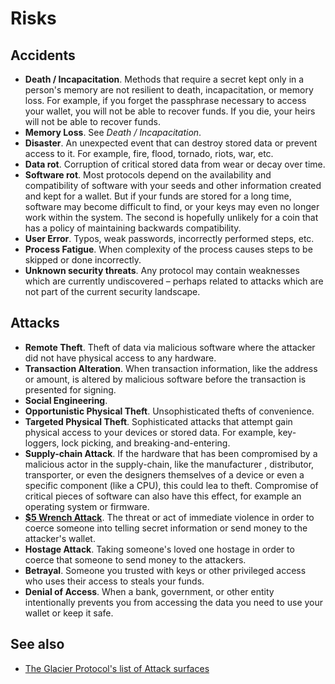 # Risks

## Accidents

* **Death / Incapacitation**. Methods that require a secret kept only in a person's memory are not resilient to death, incapacitation, or memory loss. For example, if you forget the passphrase necessary to access your wallet, you will not be able to recover funds. If you die, your heirs will not be able to recover funds.
* **Memory Loss**. See *Death / Incapacitation*.
* **Disaster**. An unexpected event that can destroy stored data or prevent access to it. For example, fire, flood, tornado, riots, war, etc.
* **Data rot**. Corruption of critical stored data from wear or decay over time.
* **Software rot**. Most protocols depend on the availability and compatibility of software with your seeds and other information created and kept for a wallet. But if your funds are stored for a long time, software may become difficult to find, or your keys may even no longer work within the system. The second is hopefully unlikely for a coin that has a policy of maintaining backwards compatibility. 
* **User Error**. Typos, weak passwords, incorrectly performed steps, etc.
* **Process Fatigue**. When complexity of the process causes steps to be skipped or done incorrectly.
* **Unknown security threats**. Any protocol may contain weaknesses which are currently undiscovered – perhaps related to attacks which are not part of the current security landscape. 

## Attacks

* **Remote Theft**. Theft of data via malicious software where the attacker did not have physical access to any hardware.
* **Transaction Alteration**. When transaction information, like the address or amount, is altered by malicious software before the transaction is presented for signing. 
* **Social Engineering**. 
* **Opportunistic Physical Theft**. Unsophisticated thefts of convenience.
* **Targeted Physical Theft**. Sophisticated attacks that attempt gain physical access to your devices or stored data. For example, key-loggers, lock picking, and breaking-and-entering.
* **Supply-chain Attack**. If the hardware that has been compromised by a malicious actor in the supply-chain, like the manufacturer , distributor, transporter, or even the designers themselves of a device or even a specific component (like a CPU), this could lea to theft. Compromise of critical pieces of software can also have this effect, for example an operating system or firmware.
* [**$5 Wrench Attack**](https://cryptosec.info/wrench-attack/). The threat or act of immediate violence in order to coerce someone into telling secret information or send money to the attacker's wallet.
* **Hostage Attack**. Taking someone's loved one hostage in order to coerce that someone to send money to the attackers.
* **Betrayal**. Someone you trusted with keys or other privileged access who uses their access to steals your funds.
* **Denial of Access**. When a bank, government, or other entity intentionally prevents you from accessing the data you need to use your wallet or keep it safe. 

## See also

* [The Glacier Protocol's list of Attack surfaces](https://glacierprotocol.org/docs/overview/attack-surface/)